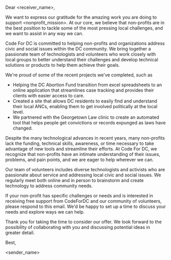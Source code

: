 Dear <receiver_name>,

We want to express our gratitude for the amazing work you are doing to support <nonprofit_mission>. At our core, we believe that non-profits are in the best position to tackle some of the most pressing local challenges, and we want to assist in any way we can.

Code For DC is committed to helping non-profits and organizations address civic and social issues within the DC community. We bring together a passionate team of technologists and volunteers who work closely with local groups to better understand their challenges and develop technical solutions or products to help them achieve their goals.

We're proud of some of the recent projects we've completed, such as
* Helping the DC Abortion Fund transition from excel spreadsheets to an online application that streamlines case tracking and provides their clients with easier access to care.
* Created a site that allows DC residents to easily find and understand their local ANCs, enabling them to get involved politically at the local level.
* We partnered with the Georgetown Law clinic to create an automated tool that helps people get convictions or records expunged as laws have changed.

Despite the many technological advances in recent years, many non-profits lack the funding, technical skills, awareness, or time necessary to take advantage of new tools and streamline their efforts. At Code For DC, we recognize that non-profits have an intimate understanding of their issues, problems, and pain points, and we are eager to help wherever we can.

Our team of volunteers includes diverse technologists and activists who are passionate about service and addressing local civic and social issues. We regularly meet both online and in person to brainstorm and create technology to address community needs.

If your non-profit has specific challenges or needs and is interested in receiving free support from CodeForDC and our community of volunteers, please respond to this email. We'd be happy to set up a time to discuss your needs and explore ways we can help.

Thank you for taking the time to consider our offer. We look forward to the possibility of collaborating with you and discussing potential ideas in greater detail.

Best,

<sender_name>

